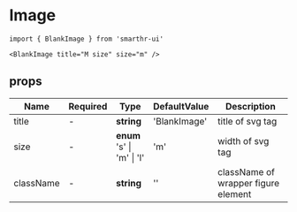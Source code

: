# Image

```tsx
import { BlankImage } from 'smarthr-ui'

<BlankImage title="M size" size="m" />
```

## props

| Name      | Required | Type                                    | DefaultValue | Description                         |
| --------- | -------- | --------------------------------------- | ------------ | ----------------------------------- |
| title     | -        | **string**                              | 'BlankImage' | title of svg tag                    |
| size      | -        | **enum** <br> 's' &#124; 'm' &#124; 'l' | 'm'          | width of svg tag                    |
| className | -        | **string**                              | ''           | className of wrapper figure element |
